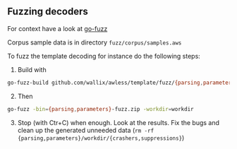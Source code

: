## Fuzzing decoders

For context have a look at [go-fuzz](https://github.com/dvyukov/go-fuzz)

Corpus sample data is in directory `fuzz/corpus/samples.aws`

To fuzz the template decoding for instance do the following steps:

1. Build with

```sh
go-fuzz-build github.com/wallix/awless/template/fuzz/{parsing,parameters}
```

2. Then

```sh
go-fuzz -bin={parsing,parameters}-fuzz.zip -workdir=workdir
```

3. Stop (with Ctr+C) when enough. Look at the results. Fix the bugs and clean up the generated unneeded data (`rm -rf {parsing,parameters}/workdir/{crashers,suppressions}`)

